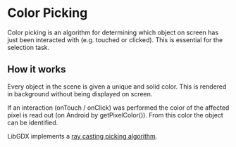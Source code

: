 # Color Picking #

Color picking is an algorithm for determining which object on screen has just been interacted with (e.g. touched or clicked). This is essential for the selection task.

## How it works ##

Every object in the scene is given a unique and solid color. This is rendered in background without being displayed on screen.

If an interaction (onTouch / onClick) was performed the color of the affected pixel is read out (on Android by getPixelColor()).
From this color the object can be identified.

LibGDX implements a [ray casting picking algorithm](pickingRayCasting.md).